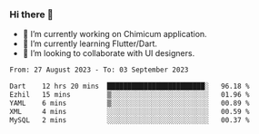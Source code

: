 ### Hi there 👋

<!--
**devcat37/devcat37** is a ✨ _special_ ✨ repository because its `README.md` (this file) appears on your GitHub profile.-->


- 🔭 I’m currently working on Chimicum application.
- 🌱 I’m currently learning Flutter/Dart.
- 👯 I’m looking to collaborate with UI designers.
<!-- - 🤔 I’m looking for help with ... -->

<!--START_SECTION:waka-->

```txt
From: 27 August 2023 - To: 03 September 2023

Dart    12 hrs 20 mins  ████████████████████████░   96.18 %
Ezhil   15 mins         ▒░░░░░░░░░░░░░░░░░░░░░░░░   01.96 %
YAML    6 mins          ▒░░░░░░░░░░░░░░░░░░░░░░░░   00.89 %
XML     4 mins          ░░░░░░░░░░░░░░░░░░░░░░░░░   00.59 %
MySQL   2 mins          ░░░░░░░░░░░░░░░░░░░░░░░░░   00.37 %
```

<!--END_SECTION:waka-->
